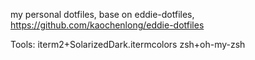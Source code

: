 my personal dotfiles,
base on eddie-dotfiles,
https://github.com/kaochenlong/eddie-dotfiles

Tools:
iterm2+SolarizedDark.itermcolors
zsh+oh-my-zsh
